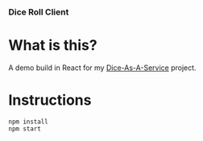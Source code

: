 ### Dice Roll Client

# What is this?
A demo build in React for my [Dice-As-A-Service](https://github.com/mattlgroff/dice-as-a-service) project.

# Instructions
```
npm install
npm start
```
